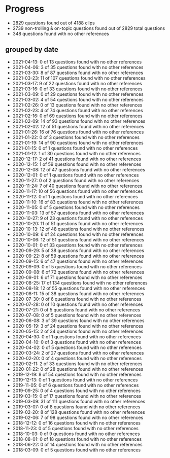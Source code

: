 # Progress
* 2829 questions found out of 4188 clips
* 2739 non-trolling & on-topic questions found out of 2829 total questions
* 348 questions found with no other references
## grouped by date
* 2021-04-13: 0 of 13 questions found with no other references
* 2021-04-06: 3 of 35 questions found with no other references
* 2021-03-30: 8 of 87 questions found with no other references
* 2021-03-23: 11 of 107 questions found with no other references
* 2021-03-17: 9 of 22 questions found with no other references
* 2021-03-16: 0 of 33 questions found with no other references
* 2021-03-09: 0 of 29 questions found with no other references
* 2021-03-02: 4 of 54 questions found with no other references
* 2021-02-26: 0 of 13 questions found with no other references
* 2021-02-23: 4 of 74 questions found with no other references
* 2021-02-16: 0 of 69 questions found with no other references
* 2021-02-09: 14 of 93 questions found with no other references
* 2021-02-02: 12 of 51 questions found with no other references
* 2021-01-26: 16 of 76 questions found with no other references
* 2021-01-22: 0 of 3 questions found with no other references
* 2021-01-19: 14 of 90 questions found with no other references
* 2021-01-15: 0 of 1 questions found with no other references
* 2021-01-12: 1 of 30 questions found with no other references
* 2020-12-17: 2 of 41 questions found with no other references
* 2020-12-15: 1 of 59 questions found with no other references
* 2020-12-08: 12 of 47 questions found with no other references
* 2020-12-01: 0 of 1 questions found with no other references
* 2020-11-27: 0 of 2 questions found with no other references
* 2020-11-24: 7 of 40 questions found with no other references
* 2020-11-17: 10 of 56 questions found with no other references
* 2020-11-12: 0 of 1 questions found with no other references
* 2020-11-10: 16 of 83 questions found with no other references
* 2020-11-05: 0 of 5 questions found with no other references
* 2020-11-03: 13 of 57 questions found with no other references
* 2020-10-27: 9 of 23 questions found with no other references
* 2020-10-20: 11 of 51 questions found with no other references
* 2020-10-13: 12 of 48 questions found with no other references
* 2020-10-09: 6 of 24 questions found with no other references
* 2020-10-06: 12 of 51 questions found with no other references
* 2020-10-01: 0 of 33 questions found with no other references
* 2020-09-29: 5 of 38 questions found with no other references
* 2020-09-22: 8 of 59 questions found with no other references
* 2020-09-15: 6 of 47 questions found with no other references
* 2020-09-09: 0 of 5 questions found with no other references
* 2020-09-08: 6 of 72 questions found with no other references
* 2020-09-01: 6 of 71 questions found with no other references
* 2020-08-25: 17 of 134 questions found with no other references
* 2020-08-18: 12 of 55 questions found with no other references
* 2020-08-11: 15 of 38 questions found with no other references
* 2020-07-30: 0 of 6 questions found with no other references
* 2020-07-28: 0 of 10 questions found with no other references
* 2020-07-21: 0 of 5 questions found with no other references
* 2020-07-08: 0 of 5 questions found with no other references
* 2020-06-08: 3 of 39 questions found with no other references
* 2020-05-19: 3 of 24 questions found with no other references
* 2020-05-15: 2 of 34 questions found with no other references
* 2020-04-30: 0 of 1 questions found with no other references
* 2020-04-10: 0 of 3 questions found with no other references
* 2020-04-02: 0 of 5 questions found with no other references
* 2020-03-24: 2 of 27 questions found with no other references
* 2020-02-20: 0 of 4 questions found with no other references
* 2020-02-11: 2 of 33 questions found with no other references
* 2020-01-22: 0 of 28 questions found with no other references
* 2019-12-19: 8 of 54 questions found with no other references
* 2019-12-13: 0 of 1 questions found with no other references
* 2019-11-05: 0 of 6 questions found with no other references
* 2019-09-25: 0 of 4 questions found with no other references
* 2019-03-15: 0 of 17 questions found with no other references
* 2019-03-09: 31 of 111 questions found with no other references
* 2019-03-07: 0 of 8 questions found with no other references
* 2019-02-20: 8 of 128 questions found with no other references
* 2019-02-06: 7 of 98 questions found with no other references
* 2018-12-12: 0 of 16 questions found with no other references
* 2018-11-23: 0 of 5 questions found with no other references
* 2018-10-03: 0 of 9 questions found with no other references
* 2018-08-01: 0 of 18 questions found with no other references
* 2018-06-22: 0 of 14 questions found with no other references
* 2018-03-09: 0 of 5 questions found with no other references
